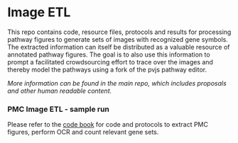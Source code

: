 # Image ETL
This repo contains code, resource files, protocols and results for processing pathway figures to generate sets of images with recognized gene symbols. The extracted information can itself be distributed as a valuable resource of annotated pathway figures. The goal is to also use this information to prompt a facilitated crowdsourcing effort to trace over the images and thereby model the pathways using a fork of the pvjs pathway editor.

*More information can be found in the main repo, which includes proposals and other human readable content.*

### PMC Image ETL - sample run
Please refer to the [code book](codebook.md) for code and protocols to extract PMC figures, perform OCR and count relevant gene sets.

